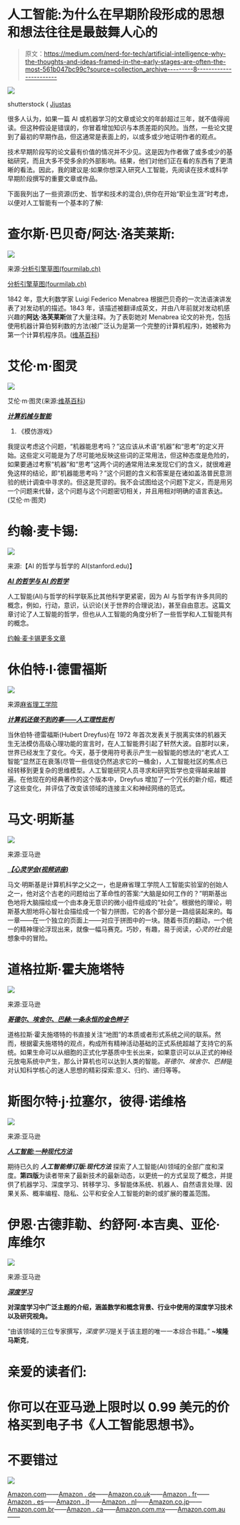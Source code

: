 # 人工智能:为什么在早期阶段形成的思想和想法往往是最鼓舞人心的

> 原文：<https://medium.com/nerd-for-tech/artificial-intelligence-why-the-thoughts-and-ideas-framed-in-the-early-stages-are-often-the-most-561b047bc99c?source=collection_archive---------8----------------------->

![](img/81a015234453707e875af8337aa78be7.png)

shutterstock ( [Jjustas](https://www.shutterstock.com/de/g/jjustas)

很多人认为，如果一篇 AI 或机器学习的文章或论文的年龄超过三年，就不值得阅读。但这种假设是错误的，你冒着增加知识与本质差距的风险。当然，一些论文提到了最初的早期作品，但这通常是表面上的，以或多或少地证明作者的观点。

技术早期阶段写的论文最有价值的情况并不少见。这是因为作者做了或多或少的基础研究，而且大多不受多余的外部影响。结果，他们对他们正在看的东西有了更清晰的看法。因此，我的建议是:如果你想深入研究人工智能，先阅读在技术或科学早期阶段撰写的重要文章或作品。

下面我列出了一些资源(历史、哲学和技术的混合),供你在开始“职业生涯”时考虑，以便对人工智能有一个基本的了解:

# **查尔斯·巴贝奇/阿达·洛芙莱斯:**

![](img/bfd7892124c80a8aacd11c3fe1ce8718.png)

来源:[分析引擎草图(fourmilab.ch)](https://www.fourmilab.ch/babbage/sketch.html)

[分析引擎草图(fourmilab.ch)](https://www.fourmilab.ch/babbage/sketch.html)

1842 年，意大利数学家 Luigi Federico Menabrea 根据巴贝奇的一次法语演讲发表了对发动机的描述。1843 年，该描述被翻译成英文，并由八年前就对发动机感兴趣的**阿达·洛芙莱斯**做了大量注释。为了表彰她对 Menabrea 论文的补充，包括使用机器计算伯努利数的方法(被广泛认为是第一个完整的计算机程序)，她被称为第一个计算机程序员。([维基百科](https://en.wikipedia.org/wiki/Analytical_Engine))

# 艾伦·m·图灵

![](img/e5633a98a24b6e68d2098f5de55651cf.png)

艾伦·m·图灵(来源:[维基百科](https://en.wikipedia.org/wiki/Alan_Turing#/media/File:Alan_Turing_Aged_16.jpg))

[***计算机械与智能***](https://www.csee.umbc.edu/courses/471/papers/turing.pdf)

1.  《模仿游戏》

我提议考虑这个问题，“机器能思考吗？”这应该从术语“机器”和“思考”的定义开始。这些定义可能是为了尽可能地反映这些词的正常用法，但这种态度是危险的，如果要通过考察“机器”和“思考”这两个词的通常用法来发现它们的含义，就很难避免这样的结论，即“机器能思考吗？”这个问题的含义和答案是在诸如盖洛普民意测验的统计调查中寻求的。但这是荒谬的。我不会试图给这个问题下定义，而是用另一个问题来代替，这个问题与这个问题密切相关，并且用相对明确的语言表达。(艾伦·m·图灵)

# **约翰·麦卡锡:**

![](img/df5edb2e292ba550793368ee26375052.png)

来源:【AI 的哲学与哲学的 AI(stanford.edu)】

[***AI 的哲学与 AI 的哲学***](http://jmc.stanford.edu/articles/aiphil2.html)

人工智能(AI)与哲学的科学联系比其他科学更紧密，因为 AI 与哲学有许多共同的概念，例如，行动，意识，认识论(关于世界的合理说法)，甚至自由意志。这篇文章讨论了人工智能的哲学，但也从人工智能的角度分析了一些哲学和人工智能共有的概念。

[约翰·麦卡锡更多文章](http://jmc.stanford.edu/articles/index.html)

# 休伯特·l·德雷福斯

![](img/6d9e9aed90b43273bd026462c625666d.png)

来源[麻省理工学院](https://mitpress.mit.edu/books/what-computers-still-cant-do)

[***计算机还做不到的事——人工理性批判***](https://mitpress.mit.edu/books/what-computers-still-cant-do)

当休伯特·德雷福斯(Hubert Dreyfus)在 1972 年首次发表关于脱离实体的机器天生无法模仿高级心理功能的宣言时，在人工智能界引起了轩然大波。自那时以来，世界已经发生了变化。今天，基于使用符号表示产生一般智能的想法的“老式人工智能”显然正在衰落(尽管一些信徒仍然追求它的一桶金)，人工智能社区的焦点已经转移到更复杂的思维模型。人工智能研究人员寻求和研究哲学也变得越来越普遍。在他现在的经典著作的这个版本中，Dreyfus 增加了一个冗长的新介绍，概述了这些变化，并评估了改变该领域的连接主义和神经网络的范式。

# **马文·明斯基**

![](img/425921daadea688b778a75379e59dc12.png)

来源:亚马逊

[***【心灵学会(视频讲座)***](https://ocw.mit.edu/courses/electrical-engineering-and-computer-science/6-868j-the-society-of-mind-fall-2011/video-lectures/)

马文·明斯基是计算机科学之父之一，也是麻省理工学院人工智能实验室的创始人之一，他对这个古老的问题给出了革命性的答案:“大脑是如何工作的？”明斯基出色地将大脑描绘成一个由本身无意识的微小组件组成的“社会”。根据他的理论，明斯基大胆地将心智社会描绘成一个智力拼图，它的各个部分是一路组装起来的。每一章——在一个独立的页面上——对应于拼图中的一块。随着书页的翻动，一个统一的精神理论浮现出来，就像一幅马赛克。巧妙，有趣，易于阅读，*心灵的社会*是想象中的冒险。

# 道格拉斯·霍夫施塔特

![](img/7c3971e9a4e2d6aa4c876557646335fa.png)

来源:亚马逊

[***哥德尔、埃舍尔、巴赫:一条永恒的金色辫子***](https://www.amazon.de/Godel-Escher-Bach-Eternal-Golden/dp/0465026567/ref=sr_1_1?__mk_de_DE=%C3%85M%C3%85%C5%BD%C3%95%C3%91&crid=2S5LXQIVMJOMC&dchild=1&keywords=godel+escher+bach&qid=1623098745&sprefix=goedel+e%2Caps%2C177&sr=8-1)

道格拉斯·霍夫施塔特的书直接关注“地图”的本质或者形式系统之间的联系。然而，根据霍夫施塔特的观点，构成所有精神活动基础的正式系统超越了支持它的系统。如果生命可以从细胞的正式化学基质中生长出来，如果意识可以从正式的神经元放电系统中产生，那么计算机也可以达到人类的智能。*哥德尔、埃舍尔、巴赫*是对认知科学核心的迷人思想的精彩探索:意义、归约、递归等等。

# 斯图尔特·j·拉塞尔，彼得·诺维格

![](img/7c9b7019064efe38a0304fa44d3fea27.png)

来源:亚马逊

[***人工智能:一种现代方法***](https://www.amazon.de/Artificial-Intelligence-Approach-Stuart-Russell/dp/0134610997/ref=pd_lpo_14_img_0/259-0526702-8668841?_encoding=UTF8&pd_rd_i=0134610997&pd_rd_r=e8abd598-16d0-4daf-872c-06daabdb4fc1&pd_rd_w=8OY5W&pd_rd_wg=ydXC8&pf_rd_p=149f160f-468b-48f5-aa84-5abbe57cf06d&pf_rd_r=0HFDBQNDSH4W30FEDT41&psc=1&refRID=0HFDBQNDSH4W30FEDT41)

期待已久的 ***人工智能修订版:现代方法*** 探索了人工智能(AI)领域的全部广度和深度。**第四版**为读者带来了最新技术的最新动态，以更统一的方式呈现了概念，并提供了机器学习、深度学习、转移学习、多智能体系统、机器人、自然语言处理、因果关系、概率编程、隐私、公平和安全人工智能的新的或扩展的覆盖范围。

# 伊恩·古德菲勒、约舒阿·本吉奥、亚伦·库维尔

![](img/78913225f6f72aa1b87f489b03dc84e5.png)

来源:亚马逊

[***深度学习***](https://www.amazon.de/Deep-Learning-Adaptive-Computation-Machine/dp/0262035618/ref=pd_sim_3/259-0526702-8668841?pd_rd_w=lFjaO&pf_rd_p=904108be-63c8-423f-8039-eaaf91407844&pf_rd_r=D17E7WE8PRDJKF7GT6D9&pd_rd_r=54c6540b-c1ed-4597-9083-db226c59bad9&pd_rd_wg=bnRmf&pd_rd_i=0262035618&psc=1)

**对深度学习中广泛主题的介绍，涵盖数学和概念背景、行业中使用的深度学习技术以及研究视角。**

“由该领域的三位专家撰写，*深度学习*是关于该主题的唯一一本综合书籍。”
**~埃隆马斯克**，

# 亲爱的读者们:

# 你可以在亚马逊上限时以 0.99 美元的价格买到电子书《人工智能思想书》。

# 不要错过

![](img/e8496ad5ed8656e9c0d09d171d95ee67.png)

[Amazon.com](https://www.amazon.com/dp/B08Z4BWN1X)——[Amazon . de](https://www.amazon.de/dp/B08Z4BWN1X)——[Amazon.co.uk](https://www.amazon.co.uk/dp/B08Z4BWN1X)——[Amazon . fr](https://www.amazon.fr/dp/B08Z4BWN1X)——[Amazon . es](https://www.amazon.es/dp/B08Z4BWN1X)——[Amazon . it](https://www.amazon.it/dp/B08Z4BWN1X)——[Amazon . nl](https://www.amazon.nl/dp/B08Z4BWN1X)——[Amazon.co.jp](https://www.amazon.co.jp/dp/B08Z4BWN1X)——[Amazon.com.br](https://www.amazon.com.br/dp/B08Z4BWN1X)——[Amazon . ca](https://www.amazon.ca/dp/B08Z4BWN1X)——[Amazon.com.mx](https://www.amazon.com.mx/dp/B08Z4BWN1X)——[Amazon.com.au](https://www.amazon.com.au/dp/B08Z4BWN1X)——